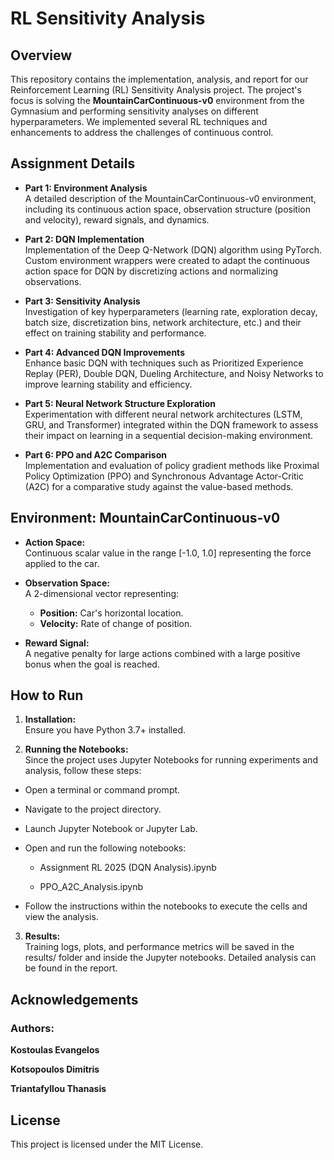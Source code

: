 # RL Sensitivity Analysis

## Overview
This repository contains the implementation, analysis, and report for our Reinforcement Learning (RL) Sensitivity Analysis project. The project's focus is solving the **MountainCarContinuous-v0** environment from the Gymnasium and performing sensitivity analyses on different hyperparameters. We implemented several RL techniques and enhancements to address the challenges of continuous control.

## Assignment Details
- **Part 1: Environment Analysis**  
  A detailed description of the MountainCarContinuous-v0 environment, including its continuous action space, observation structure (position and velocity), reward signals, and dynamics.
  
- **Part 2: DQN Implementation**  
  Implementation of the Deep Q-Network (DQN) algorithm using PyTorch. Custom environment wrappers were created to adapt the continuous action space for DQN by discretizing actions and normalizing observations.

- **Part 3: Sensitivity Analysis**  
  Investigation of key hyperparameters (learning rate, exploration decay, batch size, discretization bins, network architecture, etc.) and their effect on training stability and performance.

- **Part 4: Advanced DQN Improvements**  
  Enhance basic DQN with techniques such as Prioritized Experience Replay (PER), Double DQN, Dueling Architecture, and Noisy Networks to improve learning stability and efficiency.

- **Part 5: Neural Network Structure Exploration**  
  Experimentation with different neural network architectures (LSTM, GRU, and Transformer) integrated within the DQN framework to assess their impact on learning in a sequential decision-making environment.

- **Part 6: PPO and A2C Comparison**  
  Implementation and evaluation of policy gradient methods like Proximal Policy Optimization (PPO) and Synchronous Advantage Actor-Critic (A2C) for a comparative study against the value-based methods.

## Environment: MountainCarContinuous-v0
- **Action Space:**  
  Continuous scalar value in the range [-1.0, 1.0] representing the force applied to the car.
  
- **Observation Space:**  
  A 2-dimensional vector representing:
  - **Position:** Car's horizontal location.
  - **Velocity:** Rate of change of position.
  
- **Reward Signal:**  
  A negative penalty for large actions combined with a large positive bonus when the goal is reached.

## How to Run
1. **Installation:**  
   Ensure you have Python 3.7+ installed.

2. **Running the Notebooks:**  
   Since the project uses Jupyter Notebooks for running experiments and analysis, follow these steps:

  
- Open a terminal or command prompt.

  
- Navigate to the project directory.

  
- Launch Jupyter Notebook or Jupyter Lab.

- Open and run the following notebooks:

    - Assignment RL 2025 (DQN Analysis).ipynb

    - PPO_A2C_Analysis.ipynb

- Follow the instructions within the notebooks to execute the cells and view the analysis.

3. **Results:**  
   Training logs, plots, and performance metrics will be saved in the results/ folder and inside the Jupyter notebooks. Detailed analysis can be found in the report.

## Acknowledgements
### Authors:

**Kostoulas Evangelos**

**Kotsopoulos Dimitris**

**Triantafyllou Thanasis**

## License

This project is licensed under the MIT License.